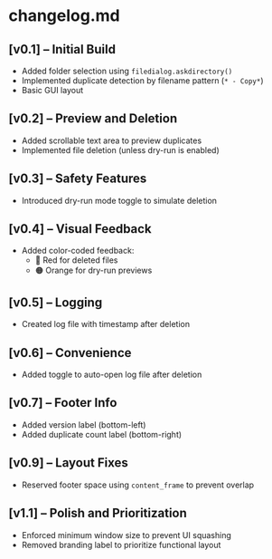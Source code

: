 # changelog.md

## [v0.1] – Initial Build
- Added folder selection using `filedialog.askdirectory()`
- Implemented duplicate detection by filename pattern (`* - Copy*`)
- Basic GUI layout

## [v0.2] – Preview and Deletion
- Added scrollable text area to preview duplicates
- Implemented file deletion (unless dry-run is enabled)

## [v0.3] – Safety Features
- Introduced dry-run mode toggle to simulate deletion

## [v0.4] – Visual Feedback
- Added color-coded feedback:
  - 🔴 Red for deleted files
  - 🟠 Orange for dry-run previews

## [v0.5] – Logging
- Created log file with timestamp after deletion

## [v0.6] – Convenience
- Added toggle to auto-open log file after deletion

## [v0.7] – Footer Info
- Added version label (bottom-left)
- Added duplicate count label (bottom-right)

## [v0.9] – Layout Fixes
- Reserved footer space using `content_frame` to prevent overlap

## [v1.1] – Polish and Prioritization
- Enforced minimum window size to prevent UI squashing
- Removed branding label to prioritize functional layout
